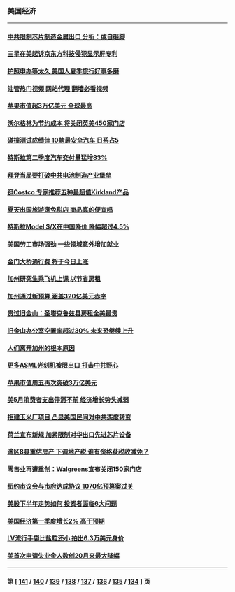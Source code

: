 ### 美国经济
---
#### [中共限制芯片制造金属出口 分析：或自砸脚](../../pages/ncid1078158/n14027664.md?07041245) 
#### [三星在美起诉京东方科技侵犯显示屏专利](../../pages/ncid1078158/n14027631.md?07041245) 
#### [护照申办等太久 美国人夏季旅行好事多磨](../../pages/ncid1078158/n14027590.md?07041245) 
#### [油管热门视频 网站代理 翻墙必看视频](http://138.2.39.72:81/youtube.html?epic-marker?07041245)
#### [苹果市值超3万亿美元 全球最高](../../pages/ncid1078158/n14027279.md?07041245) 
#### [沃尔格林为节约成本 将关闭英美450家门店](../../pages/ncid1078158/n14027026.md?07041245) 
#### [碰撞测试成绩佳 10款最安全汽车 日系占5](../../pages/ncid1078158/n14018608.md?07041245) 
#### [特斯拉第二季度汽车交付量猛增83%](../../pages/ncid1078158/n14026952.md?07041245) 
#### [拜登当局要打破中共电池制造产业堡垒](../../pages/ncid1078158/n14026042.md?07041245) 
#### [逛Costco 专家推荐五种最超值Kirkland产品](../../pages/ncid1078158/n14016359.md?07041245) 
#### [夏天出国旅游逛免税店 商品真的便宜吗](../../pages/ncid1078158/n14023944.md?07041245) 
#### [特斯拉Model S/X在中国降价 降幅超过4.5%](../../pages/ncid1078158/n14026453.md?07041245) 
#### [美国劳工市场强劲 一些领域意外增加就业](../../pages/ncid1078158/n14026435.md?07041245) 
#### [金门大桥通行费 将于今日上涨](../../pages/ncid1078158/n14026207.md?07041245) 
#### [加州研究生乘飞机上课 以节省房租](../../pages/ncid1078158/n14026194.md?07041245) 
#### [加州通过新预算 涵盖320亿美元赤字](../../pages/ncid1078158/n14026190.md?07041245) 
#### [贵过旧金山：圣塔克鲁兹县房租全美最贵](../../pages/ncid1078158/n14026187.md?07041245) 
#### [旧金山办公室空置率超过30% 未来恐继续上升](../../pages/ncid1078158/n14026172.md?07041245) 
#### [人们离开加州的根本原因](../../pages/ncid1078158/n14026114.md?07041245) 
#### [更多ASML光刻机被限出口 打击中共野心](../../pages/ncid1078158/n14025979.md?07041245) 
#### [苹果市值周五再次突破3万亿美元](../../pages/ncid1078158/n14025959.md?07041245) 
#### [美5月消费者支出停滞不前 经济增长势头减弱](../../pages/ncid1078158/n14025837.md?07041245) 
#### [拒建玉米厂项目 凸显美国民间对中共态度转变](../../pages/ncid1078158/n14025835.md?07041245) 
#### [荷兰宣布新规 加紧限制对华出口先进芯片设备](../../pages/ncid1078158/n14025681.md?07041245) 
#### [湾区8县重估房产 下调地产税 谁有资格获税收减免？](../../pages/ncid1078158/n14025461.md?07041245) 
#### [零售业再遭重创：Walgreens宣布关闭150家门店](../../pages/ncid1078158/n14025467.md?07041245) 
#### [纽约市议会与市府达成协议 1070亿预算案过关](../../pages/ncid1078158/n14025395.md?07041245) 
#### [美股下半年走势如何 投资者面临6大问题](../../pages/ncid1078158/n14025251.md?07041245) 
#### [美国经济第一季度增长2% 高于预期](../../pages/ncid1078158/n14025245.md?07041245) 
#### [LV流行手袋比盐粒还小 拍出6.3万美元身价](../../pages/ncid1078158/n14025129.md?07041245) 
#### [美首次申请失业金人数创20月来最大降幅](../../pages/ncid1078158/n14025042.md?07041245) 

---
#### 第 [ [141](./141.md?07041245) / [140](./140.md?07041245) / [139](./139.md?07041245) / [138](./138.md?07041245) / [137](./137.md?07041245) / [136](./136.md?07041245) / [135](./135.md?07041245) / [134](./134.md?07041245) ] 页
